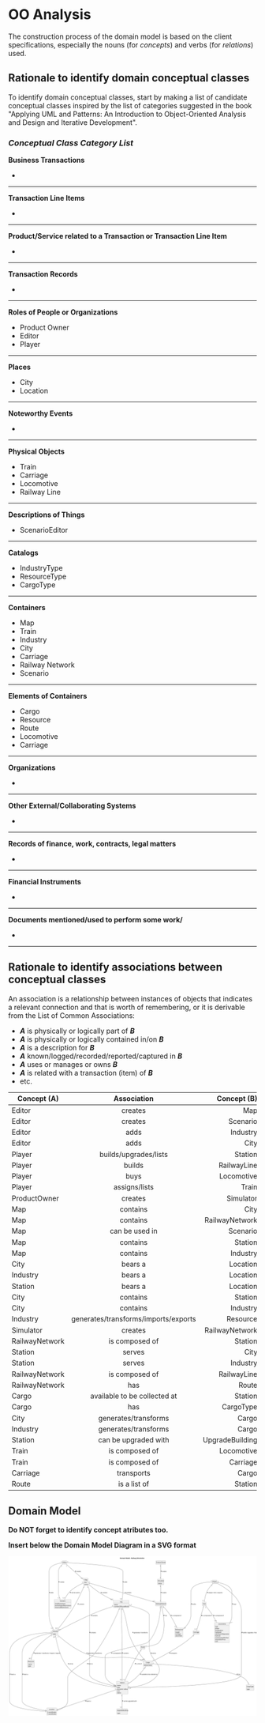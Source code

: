 # OO Analysis

The construction process of the domain model is based on the client specifications, especially the nouns (for _concepts_) and verbs (for _relations_) used.

## Rationale to identify domain conceptual classes
To identify domain conceptual classes, start by making a list of candidate conceptual classes inspired by the list of categories suggested in the book "Applying UML and Patterns: An Introduction to Object-Oriented Analysis and Design and Iterative Development".


### _Conceptual Class Category List_

**Business Transactions**

* 

---

**Transaction Line Items**

* 

---

**Product/Service related to a Transaction or Transaction Line Item**

* 

---

**Transaction Records**

* 

---  

**Roles of People or Organizations**

* Product Owner
* Editor
* Player
---

**Places**

* City
* Location

---

**Noteworthy Events**

* 

---

**Physical Objects**

* Train
* Carriage
* Locomotive
* Railway Line

---

**Descriptions of Things**

* ScenarioEditor

---

**Catalogs**

* IndustryType
* ResourceType
* CargoType

---

**Containers**

* Map
* Train
* Industry
* City
* Carriage
* Railway Network
* Scenario

---

**Elements of Containers**

* Cargo
* Resource
* Route
* Locomotive
* Carriage

---

**Organizations**

* 

---

**Other External/Collaborating Systems**

* 

---

**Records of finance, work, contracts, legal matters**

* 

---

**Financial Instruments**

* 

---

**Documents mentioned/used to perform some work/**

* 

---


## Rationale to identify associations between conceptual classes

An association is a relationship between instances of objects that indicates a relevant connection and that is worth of remembering, or it is derivable from the List of Common Associations:

- **_A_** is physically or logically part of **_B_**
- **_A_** is physically or logically contained in/on **_B_**
- **_A_** is a description for **_B_**
- **_A_** known/logged/recorded/reported/captured in **_B_**
- **_A_** uses or manages or owns **_B_**
- **_A_** is related with a transaction (item) of **_B_**
- etc.


| Concept (A)    |             Association              |     Concept (B) |
|----------------|:------------------------------------:|----------------:|
| Editor         |               creates                |             Map |
| Editor         |               creates                |        Scenario |
| Editor         |                 adds                 |        Industry |
| Editor         |                 adds                 |            City |
| Player         |        builds/upgrades/lists         |         Station |
| Player         |                builds                |     RailwayLine |
| Player         |                 buys                 |      Locomotive |
| Player         |            assigns/lists             |           Train |
| ProductOwner   |               creates                |       Simulator |
| Map            |               contains               |            City |
| Map            |               contains               |  RailwayNetwork |
| Map            |            can be used in            |        Scenario |
| Map            |               contains               |         Station |
| Map            |               contains               |        Industry |
| City           |               bears a                |        Location |
| Industry       |               bears a                |        Location |
| Station        |               bears a                |        Location |
| City           |               contains               |         Station |
| City           |               contains               |        Industry |
| Industry       | generates/transforms/imports/exports |        Resource |
| Simulator      |               creates                |  RailwayNetwork |
| RailwayNetwork |            is composed of            |         Station |
| Station        |                serves                |            City |
| Station        |                serves                |        Industry |
| RailwayNetwork |            is composed of            |     RailwayLine |
| RailwayNetwork |                 has                  |           Route |
| Cargo          |     available to be collected at     |         Station |
| Cargo          |                 has                  |       CargoType |
| City           |         generates/transforms         |           Cargo |
| Industry       |         generates/transforms         |           Cargo |
| Station        |         can be upgraded with         | UpgradeBuilding |
| Train          |            is composed of            |      Locomotive |
| Train          |            is composed of            |        Carriage |
| Carriage       |              transports              |           Cargo |
| Route          |             is a list of             |         Station |



## Domain Model

**Do NOT forget to identify concept atributes too.**

**Insert below the Domain Model Diagram in a SVG format**

![Domain Model](svg/DM.svg)